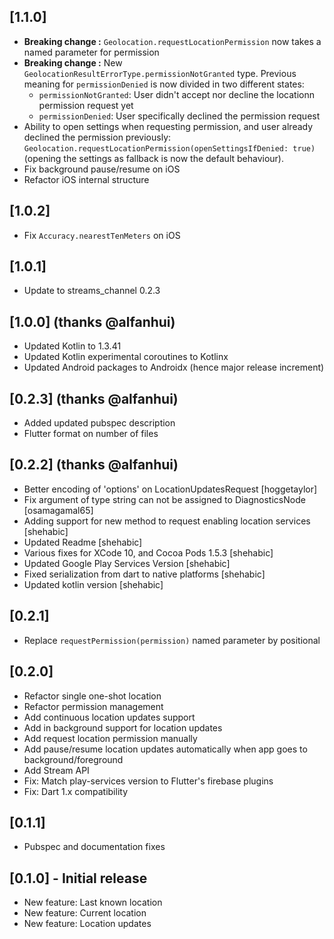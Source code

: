 ## [1.1.0]

- **Breaking change :** `Geolocation.requestLocationPermission` now takes a named parameter for permission
- **Breaking change :** New `GeolocationResultErrorType.permissionNotGranted` type. Previous meaning for `permissionDenied` is now divided in two different states:
  - `permissionNotGranted`: User didn't accept nor decline the locationn permission request yet
  - `permissionDenied`: User specifically declined the permission request
- Ability to open settings when requesting permission, and user already declined the permission previously: `Geolocation.requestLocationPermission(openSettingsIfDenied: true)` (opening the settings as fallback is now the default behaviour).
- Fix background pause/resume on iOS
- Refactor iOS internal structure

## [1.0.2]

- Fix `Accuracy.nearestTenMeters` on iOS

## [1.0.1]

- Update to streams_channel 0.2.3

## [1.0.0] (thanks @alfanhui)

- Updated Kotlin to 1.3.41
- Updated Kotlin experimental coroutines to Kotlinx
- Updated Android packages to Androidx (hence major release increment)

## [0.2.3] (thanks @alfanhui)

- Added updated pubspec description
- Flutter format on number of files

## [0.2.2] (thanks @alfanhui)

- Better encoding of 'options' on LocationUpdatesRequest [hoggetaylor]
- Fix argument of type string can not be assigned to DiagnosticsNode [osamagamal65]
- Adding support for new method to request enabling location services [shehabic]
- Updated Readme [shehabic]
- Various fixes for XCode 10, and Cocoa Pods 1.5.3 [shehabic]
- Updated Google Play Services Version [shehabic]
- Fixed serialization from dart to native platforms [shehabic]
- Updated kotlin version [shehabic]

## [0.2.1]

- Replace `requestPermission(permission)` named parameter by positional

## [0.2.0]

- Refactor single one-shot location
- Refactor permission management
- Add continuous location updates support
- Add in background support for location updates
- Add request location permission manually
- Add pause/resume location updates automatically when app goes to background/foreground
- Add Stream API
- Fix: Match play-services version to Flutter's firebase plugins
- Fix: Dart 1.x compatibility

## [0.1.1]

- Pubspec and documentation fixes

## [0.1.0] - Initial release

- New feature: Last known location
- New feature: Current location
- New feature: Location updates
